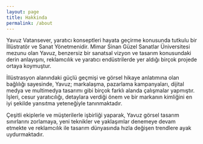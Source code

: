 ```yaml
---
layout: page
title: Hakkinda
permalink: /about
---
```


Yavuz Vatansever, yaratıcı konseptleri hayata geçirme konusunda tutkulu bir İllüstratör ve Sanat Yönetmenidir. Mimar Sinan Güzel Sanatlar Üniversitesi mezunu olan Yavuz, benzersiz bir sanatsal vizyon ve tasarım konusundaki derin anlayışını, reklamcılık ve yaratıcı endüstrilerde yer aldığı birçok projede ortaya koymuştur.

İllüstrasyon alanındaki güçlü geçmişi ve görsel hikaye anlatımına olan bağlılığı sayesinde, Yavuz; markalaşma, pazarlama kampanyaları, dijital medya ve multimedya tasarımı gibi birçok farklı alanda çalışmalar yapmıştır. İşleri, cesur yaratıcılığı, detaylara verdiği önem ve bir markanın kimliğini en iyi şekilde yansıtma yeteneğiyle tanınmaktadır.

Çeşitli ekiplerle ve müşterilerle işbirliği yaparak, Yavuz görsel tasarım sınırlarını zorlamaya, yeni teknikler ve yaklaşımlar denemeye devam etmekte ve reklamcılık ile tasarım dünyasında hızla değişen trendlere ayak uydurmaktadır.
